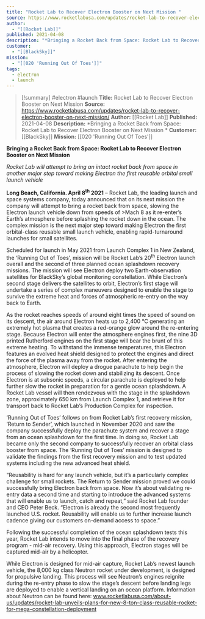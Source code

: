 ```yaml
---
title: "Rocket Lab to Recover Electron Booster on Next Mission "
source: https://www.rocketlabusa.com/updates/rocket-lab-to-recover-electron-booster-on-next-mission/
author:
  - "[[Rocket Lab]]"
published: 2021-04-08
description: "*Bringing a Rocket Back from Space: Rocket Lab to Recover Electron Booster on Next Mission *"
customer:
  - "[[BlackSky]]"
mission:
  - "[[020 'Running Out Of Toes']]"
tags:
  - electron
  - launch
---
```

>[!summary]
#electron #launch
**Title:** Rocket Lab to Recover Electron Booster on Next Mission 
**Source:** https://www.rocketlabusa.com/updates/rocket-lab-to-recover-electron-booster-on-next-mission/
**Author:** [[Rocket Lab]]
**Published:** 2021-04-08
**Description:** *Bringing a Rocket Back from Space: Rocket Lab to Recover Electron Booster on Next Mission *
**Customer:** [[BlackSky]]
**Mission:** [[020 'Running Out Of Toes']]

**Bringing a Rocket Back from Space: Rocket Lab to Recover Electron Booster on Next Mission** 

*Rocket Lab will attempt to bring an intact rocket back from space in another major step toward making Electron the first reusable orbital small launch vehicle* 

**Long Beach, California. April 8<sup>th</sup> 2021** – Rocket Lab, the leading launch and space systems company, today announced that on its next mission the company will attempt to bring a rocket back from space, slowing the Electron launch vehicle down from speeds of >Mach 8 as it re-enter’s Earth’s atmosphere before splashing the rocket down in the ocean. The complex mission is the next major step toward making Electron the first orbital-class reusable small launch vehicle, enabling rapid-turnaround launches for small satellites.

Scheduled for launch in May 2021 from Launch Complex 1 in New Zealand, the ‘Running Out of Toes’, mission will be Rocket Lab’s 20<sup>th</sup> Electron launch overall and the second of three planned ocean splashdown recovery missions. The mission will see Electron deploy two Earth-observation satellites for BlackSky’s global monitoring constellation. While Electron’s second stage delivers the satellites to orbit, Electron’s first stage will undertake a series of complex maneuvers designed to enable the stage to survive the extreme heat and forces of atmospheric re-entry on the way back to Earth.

As the rocket reaches speeds of around eight times the speed of sound on its descent, the air around Electron heats up to 2,400 °C generating an extremely hot plasma that creates a red-orange glow around the re-entering stage. Because Electron will enter the atmosphere engines first, the nine 3D printed Rutherford engines on the first stage will bear the brunt of this extreme heating. To withstand the immense temperatures, this Electron features an evolved heat shield designed to protect the engines and direct the force of the plasma away from the rocket. After entering the atmosphere, Electron will deploy a drogue parachute to help begin the process of slowing the rocket down and stabilizing its descent. Once Electron is at subsonic speeds, a circular parachute is deployed to help further slow the rocket in preparation for a gentle ocean splashdown. A Rocket Lab vessel will then rendezvous with the stage in the splashdown zone, approximately 650 km from Launch Complex 1, and retrieve it for transport back to Rocket Lab’s Production Complex for inspection.

‘Running Out of Toes’ follows on from Rocket Lab’s first recovery mission, ‘Return to Sender’, which launched in November 2020 and saw the company successfully deploy the parachute system and recover a stage from an ocean splashdown for the first time. In doing so, Rocket Lab became only the second company to successfully recover an orbital class booster from space. The ‘Running Out of Toes’ mission is designed to validate the findings from the first recovery mission and to test updated systems including the new advanced heat shield.

“Reusability is hard for any launch vehicle, but it’s a particularly complex challenge for small rockets. The Return to Sender mission proved we could successfully bring Electron back from space. Now it’s about validating re-entry data a second time and starting to introduce the advanced systems that will enable us to launch, catch and repeat,” said Rocket Lab founder and CEO Peter Beck. “Electron is already the second most frequently launched U.S. rocket. Reusability will enable us to further increase launch cadence giving our customers on-demand access to space.”

Following the successful completion of the ocean splashdown tests this year, Rocket Lab intends to move into the final phase of the recovery program - mid-air recovery. Using this approach, Electron stages will be captured mid-air by a helicopter.

While Electron is designed for mid-air capture, Rocket Lab’s newest launch vehicle, the 8,000 kg class Neutron rocket under development, is designed for propulsive landing. This process will see Neutron’s engines reignite during the re-entry phase to slow the stage’s descent before landing legs are deployed to enable a vertical landing on an ocean platform. Information about Neutron can be found here: www.rocketlabusa.com/about-us/updates/rocket-lab-unveils-plans-for-new-8-ton-class-reusable-rocket-for-mega-constellation-deployment